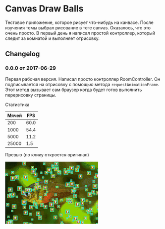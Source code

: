 Canvas Draw Balls
=================

Тестовое приложение, которое рисует что-нибудь на канвасе. После изучения темы выбрал рисование в теге canvas. Оказалось, что это очень просто. В первый день я написал простой контроллер, который следит за комнатой и выполняет отрисовку.

Changelog
---------

### 0.0.0 от 2017-06-29
Первая рабочая версия. Написал просто контроллер RoomController. Он подписывается на отрисовку с помощью метода `requestAnimationFrame`. Этот метод вызывает сам браузер когда будет готов выполнить перерисовку страницы.

Статистика

 Мячей  | FPS
--------|-------
 200    | 60.0
 1000   | 54.4
 5000   | 11.2
 25000  | 1.5 

Превью (по клику откроется оригинал)

[![](history/preview_0.0.0_small.gif)](history/preview_0.0.0.gif)